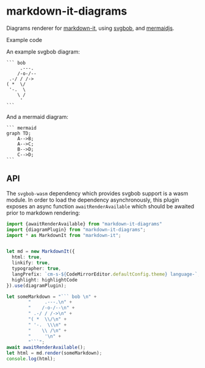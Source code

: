 # markdown-it-diagrams
Diagrams renderer for [markdown-it](https://github.com/markdown-it/markdown-it), using [svgbob](https://github.com/ivanceras/svgbob), and [mermaidjs](https://github.com/knsv/mermaid).

Example code

An example svgbob diagram:
~~~
``` bob 
     .---.
    /-o-/--
 .-/ / /->
( *  \/
 '-.  \
    \ /
     '
```
~~~
And a mermaid diagram:
~~~
``` mermaid 
graph TD;
    A-->B;
    A-->C;
    B-->D;
    C-->D;
```
~~~

## API
The `svgbob-wasm` dependency which provides svgbob support is a wasm module. In order to load the dependency asynchronously, this plugin exposes an async function `awaitRenderAvailable` which should be awaited prior to markdown rendering:
```typescript
import {awaitRenderAvailable} from "markdown-it-diagrams"
import {diagramPlugin} from "markdown-it-diagrams";
import * as MarkdownIt from "markdown-it";


let md = new MarkdownIt({
  html: true,
  linkify: true,
  typographer: true,
  langPrefix: `cm-s-${CodeMirrorEditor.defaultConfig.theme} language-`,
  highlight: highlightCode
}).use(diagramPlugin);

let someMarkdown = "``` bob \n" +
        "     .---.\n" +
        "    /-o-/--\n" +
        " .-/ / /->\n" +
        "( *  \\/\n" +
        " '-.  \\\n" +
        "    \\ /\n" +
        "     '\n" +
        "```";
await awaitRenderAvailable();
let html = md.render(someMarkdown);
console.log(html);
```
